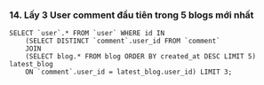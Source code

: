 ### 14. Lấy 3 User comment đầu tiên trong 5 blogs mới nhất
```mysql
SELECT `user`.* FROM `user` WHERE id IN
	(SELECT DISTINCT `comment`.user_id FROM `comment` 
	JOIN 
	(SELECT blog.* FROM blog ORDER BY created_at DESC LIMIT 5) latest_blog 
	ON `comment`.user_id = latest_blog.user_id) LIMIT 3;
```
